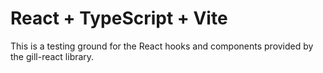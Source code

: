 # React + TypeScript + Vite

This is a testing ground for the React hooks and components provided by the gill-react library.

